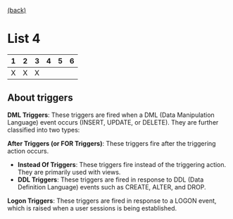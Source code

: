 [(back)](../)

# List 4
| 1 | 2 | 3 | 4 | 5 | 6 |
|---|---|---|---|---|---|
| X | X | X |   |   |   |

## About triggers
**DML Triggers**: These triggers are fired when a DML (Data Manipulation Language) event occurs (INSERT, UPDATE, or DELETE). They are further classified into two types:  

**After Triggers (or FOR Triggers)**: These triggers fire after the triggering action occurs.   
* **Instead Of Triggers**: These triggers fire instead of the triggering action. They are primarily used with views.  
* **DDL Triggers**: These triggers are fired in response to DDL (Data Definition Language) events such as CREATE, ALTER, and DROP.  

**Logon Triggers**: These triggers are fired in response to a LOGON event, which is raised when a user sessions is being established.  

